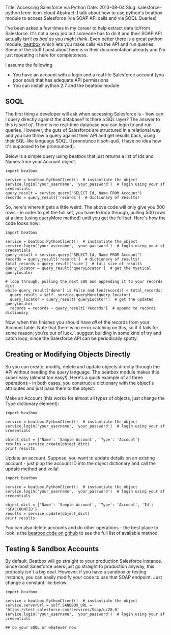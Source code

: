 Title: Accessing Salesforce via Python
Date: 2013-08-04
Slug: salesforce-python
Icon: icon-cloud
Abstract: I talk about how to use python's beatbox module to access Salesforce (via SOAP API calls and via SOQL Queries)

I've been asked a few times in my career to help extract data to/from Salesforce. It's not a sexy job but someone has to do it and their SOAP API actually *isn't as bad as you might think*. Even better there is a great python module, [beatbox](https://pypi.python.org/pypi/beatbox) which lets you make calls via the API and run queries. Some of the stuff I post about here is in their documentation already and I'm just repeating it here for completeness.

I assume the following

* You have an account with a login and a real life Salesforce account (you poor soul) that has adequate API permissions
* You can install python 2.7 and the beatbox module

## SOQL

The first thing a developer will ask when accessing Salesforce is -  how can I query directly against the database? Is there a SQL layer? The answer to this is *sort of*. There is no real-time database you can login to and run queries. However, the guts of Salesforce are structured in a relational way and you can throw a query against their API and get results back, using their SQL-like language SOQL (I pronounce it *soh-quill*, I have no idea how it's supposed to be pronounced). 

Below is a simple query using beatbox that just returns a list of Ids and Names from your Account object. 
```
import beatbox

service = beatbox.PythonClient()  # instantiate the object
service.login('your_username', 'your_password')  # login using your sf credentials
query_result = service.query("SELECT Id, Name FROM Account")
records = query_result['records']  # dictionary of results!
```

So, here's where it gets a little weird. The above code will only give you 500 rows - in order to get the full set, you have to loop through, pulling 500 rows at a time (using queryMore method) until you get the full set. Here's how the code looks now:
```
import beatbox

service = beatbox.PythonClient()  # instantiate the object
service.login('your_username', 'your_password')  # login using your sf credentials
query_result = service.query("SELECT Id, Name FROM Account")
records = query_result['records']  # dictionary of results!
total_records = query_result['size']  # full size of results
query_locator = query_result['queryLocator']  # get the mystical queryLocator

# loop through, pulling the next 500 and appending it to your records dict
while query_result['done'] is False and len(records) < total_records:
  query_result = self._service.queryMore(query_locator)
  query_locator = query_result['queryLocator']  # get the updated queryLocator
  records = records + query_result['records']  # append to records dictionary
```
Now, when this finishes you should have *all* of the records from your Account table. Note that there is no error catching on this, so if it fails for some reason; you're out of luck. I suggest building in some kind of try and catch loop, since the Salesforce API can be periodically spotty.

## Creating or Modifying Objects Directly

So you can create, modify, delete and update objects directly through the API without needing the query language. The beatbox module makes this super easy (almost too easy!). Here's a quick example of all three operations - in both cases, you construct a dictionary with the object's attributes and just pass them to the object. 

Make an Account (this works for almost all types of objects, just change the Type dictionary element):
```
import beatbox

service = beatbox.PythonClient()  # instantiate the object
service.login('your_username', 'your_password')  # login using your sf credentials

object_dict = {'Name': 'Sample Account', 'Type': 'Account'}
results = service.create(object_dict)
print results

```

Update an account. Suppose, you want to update details on an existing account - just plop the account ID into the object dictionary and call the update method and voila!
```
import beatbox

service = beatbox.PythonClient()  # instantiate the object
service.login('your_username', 'your_password')  # login using your sf credentials

object_dict = {'Name': 'Sample Account', 'Type': 'Account', 'Id': 'SFACCOUNTID'}
results = service.update(object_dict)
print results
```

You can also delete accounts and do other operations - the best place to look is the [beatbox code on github](https://github.com/superfell/Beatbox/blob/master/beatbox.py) to see the full list of available method.

## Testing & Sandbox Accounts

By default, Beatbox will go straight to your production Salesforce instance. Since most Salesforce users just go straight to production anyway, this probably isn't a big deal. However, if you have a sandbox or testing instance, you can easily modify your code to use that SOAP endpoint. Just change a constant like below

```
import beatbox

service = beatbox.PythonClient()  # instantiate the object
service.serverUrl = self.SANDBOX_URL = 'https://test.salesforce.com/services/Soap/u/20.0'
service.login('your_username', 'your_password')  # login using your sf credentials

## do your SOQL or whatever now


```
